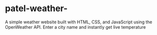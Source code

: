 # patel-weather-
A simple weather website built with HTML, CSS, and JavaScript using the OpenWeather API. Enter a city name and instantly get live temperature
